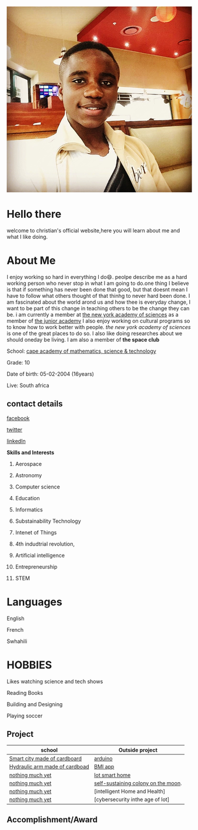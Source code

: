 ![chris](IMG_20200122_073910_193.jpg)
# Hello there
welcome to christian's official website,here you will learn about me and what I like doing.

# About Me

I enjoy working so hard in everything I do:smile:. peolpe describe me as a hard working person who never stop in what I am going to do.one thing I believe is that if something has never been done that good, but that doesnt mean I have to follow what others thought of that thinhg to never hard been done. I am fascinated about the world arond us and how thee is everyday change, I want to be part of this change in teaching others to be the change they can be.
i am currently a member at [the new york academy of sciences](https;//www.nyas.org/) as a member of [the junior academy](https://joinlaunchpad.com/#/profile/9670)
I also enjoy working on cultural programs so to know how to work better with people. *the new york academy of sciences* is one of the great places to do so. I also like doing researches about we should oneday be living. I am also a member of **the space club**

School: [cape academy of mathematics, science & technology](https://www.camst.co.za/)

Grade: 10

Date of birth: 05-02-2004 (16years)

Live: South africa

contact details
-
[facebook](https://www.facebook.com/chris.rama.798)

[twitter](https://www.twitter.com/Chrisrama6?s=09)

[linkedIn](https://www.lInkedin.com/in/christian-ramazani-aa3887183)

**Skills and Interests**

1) Aerospace 

2) Astronomy

3) Computer science

4) Education

5) Informatics

6) Substainability Technology

7) Intenet of Things

8) 4th indudtrial revolution,

9) Artificial intelligence

10) Entrepreneurship

11) STEM

# Languages
English 

French

Swhahili

# HOBBIES

Likes watching science and tech shows

Reading Books

Building and Designing

Playing soccer

Project 
-------------------------------
school                               |  Outside project    
--------------------------------------------------------  |  ----------------------------------------------------------------
[Smart city made of cardboard]()     | [arduino]()                                |
[Hydraulic arm made of cardboad]()   |    [BMI app]()                             |
[nothing much yet]()  |   [Iot smart home]()                       |
[nothing much yet]()                |  [self-sustaining colony on the moon]().   |
[ nothing much yet]()               |  [intelligent Home and Health]             |
[nothing much yet]()                |   [cybersecurity inthe age of Iot]         |
        


Accomplishment/Award
-
